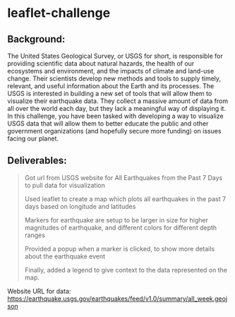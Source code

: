 # leaflet-challenge

## Background:
The United States Geological Survey, or USGS for short, is responsible for providing scientific data about natural hazards, the health of our ecosystems and environment, and the impacts of climate and land-use change. Their scientists develop new methods and tools to supply timely, relevant, and useful information about the Earth and its processes. The USGS is interested in building a new set of tools that will allow them to visualize their earthquake data. They collect a massive amount of data from all over the world each day, but they lack a meaningful way of displaying it. In this challenge, you have been tasked with developing a way to visualize USGS data that will allow them to better educate the public and other government organizations (and hopefully secure more funding) on issues facing our planet.

## Deliverables:
> Got url from USGS website for All Earthquakes from the Past 7 Days to pull data for visualization
> 
> Used leaflet to create a map which plots all earthquakes in the past 7 days based on longitude and latitudes
> 
> Markers for earthquake are setup to be larger in size for higher magnitudes of earthquake, and different colors for different depth ranges
>
> Provided a popup when a marker is clicked, to show more details about the earthquake event
>
> Finally, added a legend to give context to the data represented on the map.


Website URL for data:  https://earthquake.usgs.gov/earthquakes/feed/v1.0/summary/all_week.geojson
